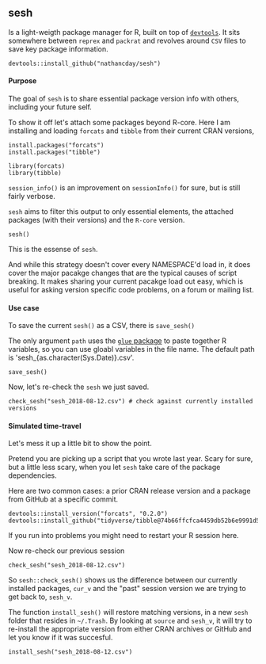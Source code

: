 ## sesh

Is a light-weigth package manager for R, built on top of [`devtools`](https://github.com/r-lib/devtools). It sits somewhere between `reprex` and `packrat` and revolves around `CSV` files to save key package information.

```{r load_sesh}
devtools::install_github("nathancday/sesh")
```

#### Purpose

The goal of `sesh` is to share essential package version info with others, including your future self.

To show it off let's attach some packages beyond R-core. Here I am installing and loading `forcats` and `tibble` from their current CRAN versions, 

```
install.packages("forcats")
install.packages("tibble")

library(forcats)
library(tibble)
```

`session_info()` is an improvement on `sessionInfo()` for sure, but is still fairly verbose.

`sesh` aims to filter this output to only essential elements, the attached packages (with their versions) and the `R-core` version.

```{r sesh}
sesh()
```

This is the essense of `sesh`.

And while this strategy doesn't cover every NAMESPACE'd load in, it does cover the major pacakge changes that are the typical causes of script breaking. It makes sharing your current pacakge load out easy, which is useful for asking version specific code problems, on a forum or mailing list.

#### Use case

To save the current `sesh()` as a CSV, there is `save_sesh()`

The only argument `path` uses the [`glue` package](https://github.com/tidyverse/glue) to paste together R variables, so you can use gloabl variables in the file name. The default path is 'sesh_{as.character(Sys.Date)}.csv'.

```{r save_easy, message = T}
save_sesh()
```

Now, let's re-check the `sesh` we just saved.

```
check_sesh("sesh_2018-08-12.csv") # check against currently installed versions
```

#### Simulated time-travel

Let's mess it up a little bit to show the point.

Pretend you are picking up a script that you wrote last year. Scary for sure, but a little less scary, when you let `sesh` take care of the package dependencies.

Here are two common cases: a prior CRAN release version and a package from GitHub at a specific commit.

```
devtools::install_version("forcats", "0.2.0")
devtools::install_github("tidyverse/tibble@74b66ffcfca4459db52b6e9991d51aba93759dd6")
```

If you run into problems you might need to restart your R session here.

Now re-check our previous session

```
check_sesh("sesh_2018-08-12.csv")
```

So `sesh::check_sesh()` shows us the difference between our currently installed packages, `cur_v` and the "past" session version we are trying to get back to, `sesh_v`.

The function `install_sesh()` will restore matching versions, in a new `sesh` folder that resides in `~/.Trash`. By looking at `source` and `sesh_v`, it will try to re-install the appropriate version from either CRAN archives or GitHub and let you know if it was succesful.

```
install_sesh("sesh_2018-08-12.csv")
```
